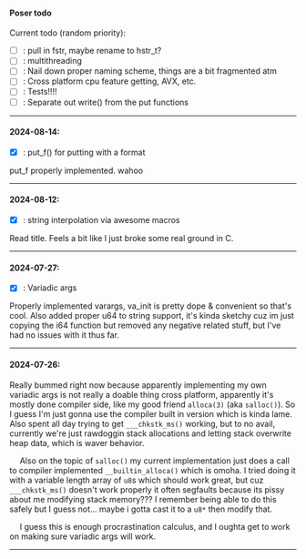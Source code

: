 #### Poser todo

Current todo (random priority):
- [ ] : pull in fstr, maybe rename to hstr_t?
- [ ] : multithreading 
- [ ] : Nail down proper naming scheme, things are a bit fragmented atm
- [ ] : Cross platform cpu feature getting, AVX, etc.
- [ ] : Tests!!!!
- [ ] : Separate out write() from the put functions

---

#### 2024-08-14:
- [X] : put_f() for putting with a format

put_f properly implemented. wahoo

---

#### 2024-08-12:
- [X] : string interpolation via awesome macros

Read title. Feels a bit like I just broke some real ground in C.

---

#### 2024-07-27:
- [X] : Variadic args

Properly implemented varargs, va_init is pretty dope & convenient so that's
cool. Also added proper u64 to string support, it's kinda sketchy cuz im just
copying the i64 function but removed any negative related stuff, but I've had
no issues with it thus far.

---

#### 2024-07-26: 
Really bummed right now because apparently implementing my own
variadic args is not really a doable thing cross platform, apparently it's
mostly done compiler side, like my good friend `alloca(3)` (aka `salloc()`). So
I guess I'm just gonna use the compiler built in version which is kinda lame.
Also spent all day trying to get `___chkstk_ms()` working, but to no avail,
currently we're just rawdoggin stack allocations and letting stack overwrite
heap data, which is waver behavior. 


&emsp; Also on the topic of `salloc()` my current implementation just does a
call to compiler implemented `__builtin_alloca()` which is omoha. I tried
doing it with a variable length array of `u8`s which should work great, but
cuz `___chkstk_ms()` doesn't work properly it often segfaults because its
pissy about me modifying stack memory??? I remember being able to do this
safely but I guess not... maybe i gotta cast it to a `u8*` then modify that.

&emsp; I guess this is enough procrastination calculus, and I oughta get to
work on making sure variadic args will work.

---